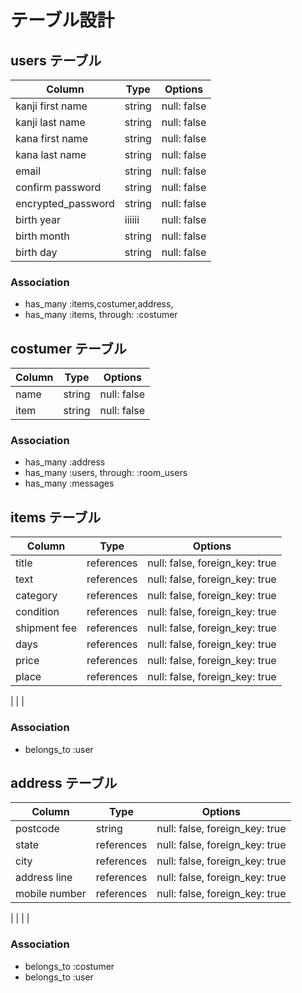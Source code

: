 # テーブル設計

## users テーブル

| Column                                  | Type   | Options     |
| ----------------------------------------| ------ | ----------- |
| kanji first name                        | string | null: false |
| kanji last name                         | string | null: false |
| kana first name                         | string | null: false |
| kana last name                          | string | null: false |
| email                                   | string | null: false |
| confirm password                        | string | null: false |
| encrypted_password                      | string | null: false |
| birth year                              | iiiiii | null: false |
| birth month                             | string | null: false |
| birth day                               | string | null: false |


### Association

- has_many :items,costumer,address,
- has_many :items, through: :costumer

## costumer テーブル

| Column | Type   | Options     |
| ------ | ------ | ----------- |
| name   | string | null: false |
| item   | string | null: false |

### Association

- has_many :address
- has_many :users, through: :room_users
- has_many :messages

## items テーブル

| Column                 | Type       | Options                        |
| -----------------------| ---------- | ------------------------------ |
| title                  | references | null: false, foreign_key: true |
| text                   | references | null: false, foreign_key: true |
| category               | references | null: false, foreign_key: true |
| condition              | references | null: false, foreign_key: true |
| shipment fee           | references | null: false, foreign_key: true |
| days                   | references | null: false, foreign_key: true |
| price                  | references | null: false, foreign_key: true |
| place                  | references | null: false, foreign_key: true |
|
|
|


### Association

- belongs_to :user

## address テーブル

| Column          | Type       | Options                        |
| --------------- | ---------- | ------------------------------ |
| postcode        | string     | null: false, foreign_key: true |
| state           | references | null: false, foreign_key: true |
| city            | references | null: false, foreign_key: true |
|address line     | references | null: false, foreign_key: true |
|mobile number    | references | null: false, foreign_key: true |
|
|
|
|

### Association

- belongs_to :costumer
- belongs_to :user